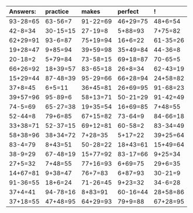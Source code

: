 | Answers: | practice | makes | perfect | ! |
| :--- | :--- | :--- | :--- | :--- |
| 93-28=65 | 63-56=7 | 91-22=69 | 46+29=75 | 48+6=54 | 
| 42-8=34 | 30-15=15 | 27-19=8 | 5+88=93 | 7+75=82 | 
| 62+29=91 | 93-6=87 | 75+19=94 | 16+6=22 | 61-35=26 | 
| 19+28=47 | 9+85=94 | 39+59=98 | 35+49=84 | 44-36=8 | 
| 20-18=2 | 5+79=84 | 73-58=15 | 69+18=87 | 70-65=5 | 
| 66+26=92 | 18+39=57 | 83-65=18 | 26+8=34 | 62-43=19 | 
| 15+29=44 | 87-48=39 | 95-29=66 | 66+28=94 | 24+58=82 | 
| 37+8=45 | 6+5=11 | 36+45=81 | 26+69=95 | 91-68=23 | 
| 39+57=96 | 95-89=6 | 58+13=71 | 50-21=29 | 91-42=49 | 
| 74-5=69 | 65-27=38 | 19+35=54 | 16+69=85 | 7+48=55 | 
| 52-44=8 | 79+6=85 | 67+15=82 | 73-64=9 | 84-66=18 | 
| 33+38=71 | 52-37=15 | 69+12=81 | 60-58=2 | 83-34=49 | 
| 58+38=96 | 38+34=72 | 7+28=35 | 5+17=22 | 39+25=64 | 
| 83-4=79 | 8+43=51 | 50-28=22 | 18+43=61 | 15+49=64 | 
| 38-9=29 | 67-48=19 | 15+77=92 | 83-17=66 | 9+25=34 | 
| 27+5=32 | 7+48=55 | 77+16=93 | 6+69=75 | 29+6=35 | 
| 14+67=81 | 9+38=47 | 76+7=83 | 6+87=93 | 30-21=9 | 
| 91-36=55 | 18+6=24 | 71-26=45 | 9+23=32 | 34-6=28 | 
| 37+4=41 | 94-78=16 | 8+83=91 | 60-16=44 | 28+58=86 | 
| 37+18=55 | 47+48=95 | 64+29=93 | 79+9=88 | 67+28=95 | 
